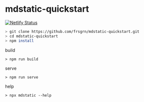 # mdstatic-quickstart
[![Netlify Status](https://api.netlify.com/api/v1/badges/04cc6378-7780-4085-a9c6-6a4e2bf26cc3/deploy-status)](https://app.netlify.com/sites/mdstatic-quickstart/deploys)
```bash
> git clone https://github.com/frsgrn/mdstatic-quickstart.git
> cd mdstatic-quickstart
> npm install
```
build
```
> npm run build
```
serve
```
> npm run serve
```
help
```
> npx mdstatic --help
```
